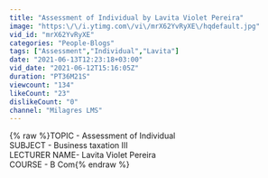 ```yaml
---
title: "Assessment of Individual by Lavita Violet Pereira"
image: "https:\/\/i.ytimg.com\/vi\/mrX62YvRyXE\/hqdefault.jpg"
vid_id: "mrX62YvRyXE"
categories: "People-Blogs"
tags: ["Assessment","Individual","Lavita"]
date: "2021-06-13T12:23:18+03:00"
vid_date: "2021-06-12T15:16:05Z"
duration: "PT36M21S"
viewcount: "134"
likeCount: "23"
dislikeCount: "0"
channel: "Milagres LMS"
---
```

{% raw %}TOPIC - Assessment of Individual<br />SUBJECT - Business taxation III<br />LECTURER NAME- Lavita Violet Pereira<br />COURSE - B Com{% endraw %}
